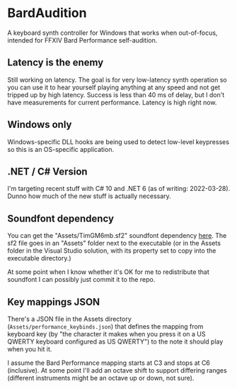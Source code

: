 # BardAudition
A keyboard synth controller for Windows that works when out-of-focus, intended for FFXIV Bard Performance self-audition.

## Latency is the enemy

Still working on latency. The goal is for very low-latency synth operation so you can use it to hear yourself playing anything at any speed and not get tripped up by high latency. Success is less than 40 ms of delay, but I don't have measurements for current performance. Latency is high right now. 

## Windows only

Windows-specific DLL hooks are being used to detect low-level keypresses so this is an OS-specific application.

## .NET / C# Version

I'm targeting recent stuff with C# 10 and .NET 6 (as of writing: 2022-03-28). Dunno how much of the new stuff is actually necessary.

## Soundfont dependency

You can get the "Assets/TimGM6mb.sf2" soundfont dependency [here](http://www.timbrechbill.com/saxguru/Timidity.php). The sf2 file goes in an "Assets" folder next to the executable (or in the Assets folder in the Visual Studio solution, with its property set to copy into the executable directory.)

At some point when I know whether it's OK for me to redistribute that soundfont I can possibly just commit it to the repo.

## Key mappings JSON

There's a JSON file in the Assets directory (`Assets/performance_keybinds.json`) that defines the mapping from keyboard key (by "the character it makes when you press it on a US QWERTY keyboard configured as US QWERTY") to the note it should play when you hit it.

I assume the Bard Performance mapping starts at C3 and stops at C6 (inclusive). At some point I'll add an octave shift to support differing ranges (different instruments might be an octave up or down, not sure).
